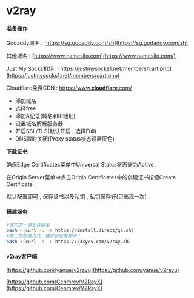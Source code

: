 # v2ray

#### 准备操作

Godaddy域名 : [https://sg.godaddy.com/zh](https://sg.godaddy.com/zh)

其他域名 : [https://www.namesilo.com](https://www.namesilo.com/)

Just My Socks机场 : [https://justmysocks1.net/members/cart.php](https://justmysocks1.net/members/cart.php)

Cloudflare免费CDN : [https://www.**cloudflare**.com/](http://www.baidu.com/link?url=-kXyAJYvgMWiGooBatfD0Q1kNCzSRgwxuDpK2OX1fRwjq5G0SwtelYOhgsuaRoV2)

* 添加域名
* 选择free
* 添加A记录\(域名和IP地址\)
* 设置域名解析服务器
* 开启SSL/TLS\(默认开启 , 选择Full\)
* DNS暂时关闭\(Proxy status状态设置灰色\)

**下载证书**

确保Edge Certificates菜单中Universal Status状态需为Active . 

在Origin Server菜单中点击Origin Certificates中的创建证书按钮Create Certificate . 

默认配置即可 , 保存证书以及私钥 , 私钥保存好\(只出现一次\) . 

#### 搭建服务

```bash
#官方的一键安装脚本
bash <(curl -L -s https://install.direct/go.sh)
#第三方的傻瓜式一键安装配置脚本：
bash <(curl -s -L https://233yes.com/v2ray.sh)
```

#### v2ray客户端

[https://github.com/yanue/v2rayu](https://github.com/yanue/v2rayu)

[https://github.com/Cenmrev/V2RayX](https://github.com/Cenmrev/V2RayX)

